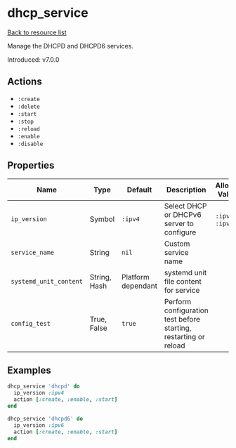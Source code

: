 # dhcp_service

[Back to resource list](../README.md#resources)

Manage the DHCPD and DHCPD6 services.

Introduced: v7.0.0

## Actions

- `:create`
- `:delete`
- `:start`
- `:stop`
- `:reload`
- `:enable`
- `:disable`

## Properties

| Name                   | Type          | Default                       | Description                                                            | Allowed Values      |
| ---------------------- | ------------- | ----------------------------- | ---------------------------------------------------------------------- | ------------------- |
| `ip_version`           | Symbol        | `:ipv4`                       | Select DHCP or DHCPv6 server to configure                              | `:ipv4`, `:ipv6`    |
| `service_name`         | String        | `nil`                         | Custom service name                                                    |                     |
| `systemd_unit_content` | String, Hash  | Platform dependant            | systemd unit file content for service                                  |                     |
| `config_test`          | True, False   | `true`                        | Perform configuration test before starting, restarting or reload       |                     |

## Examples

```ruby
dhcp_service 'dhcpd' do
  ip_version :ipv4
  action [:create, :enable, :start]
end
```

```ruby
dhcp_service 'dhcpd6' do
  ip_version :ipv6
  action [:create, :enable, :start]
end
```
